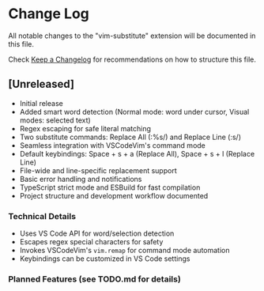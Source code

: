 # Change Log

All notable changes to the "vim-substitute" extension will be documented in this file.

Check [Keep a Changelog](http://keepachangelog.com/) for recommendations on how to structure this file.

## [Unreleased]

- Initial release
- Added smart word detection (Normal mode: word under cursor, Visual modes: selected text)
- Regex escaping for safe literal matching
- Two substitute commands: Replace All (:%s/) and Replace Line (:s/)
- Seamless integration with VSCodeVim's command mode
- Default keybindings: Space + s + a (Replace All), Space + s + l (Replace Line)
- File-wide and line-specific replacement support
- Basic error handling and notifications
- TypeScript strict mode and ESBuild for fast compilation
- Project structure and development workflow documented

### Technical Details

- Uses VS Code API for word/selection detection
- Escapes regex special characters for safety
- Invokes VSCodeVim's `vim.remap` for command mode automation
- Keybindings can be customized in VS Code settings

### Planned Features (see TODO.md for details)
